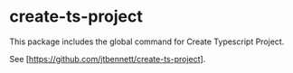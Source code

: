 # create-ts-project

This package includes the global command for Create Typescript Project.

See [https://github.com/jtbennett/create-ts-project].
